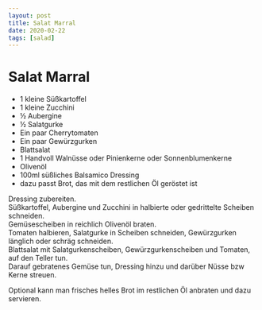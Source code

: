 ```yaml
---
layout: post
title: Salat Marral
date: 2020-02-22
tags: [salad]
---
```

# Salat Marral

- 1 kleine Süßkartoffel
- 1 kleine Zucchini
- ½ Aubergine
- ½ Salatgurke
- Ein paar Cherrytomaten
- Ein paar Gewürzgurken
- Blattsalat
- 1 Handvoll Walnüsse oder Pinienkerne oder Sonnenblumenkerne
- Olivenöl
- 100ml süßliches Balsamico Dressing
- dazu passt Brot, das mit dem restlichen Öl geröstet ist

Dressing zubereiten.  
Süßkartoffel, Aubergine und Zucchini in halbierte oder gedrittelte Scheiben schneiden.  
Gemüsescheiben in reichlich Olivenöl braten.  
Tomaten halbieren, Salatgurke in Scheiben schneiden, Gewürzgurken länglich oder schräg schneiden.  
Blattsalat mit Salatgurkenscheiben, Gewürzgurkenscheiben und Tomaten, auf den Teller tun.  
Darauf gebratenes Gemüse tun, Dressing hinzu und darüber Nüsse bzw Kerne streuen.  
  
Optional kann man frisches helles Brot im restlichen Öl anbraten und dazu servieren.  
